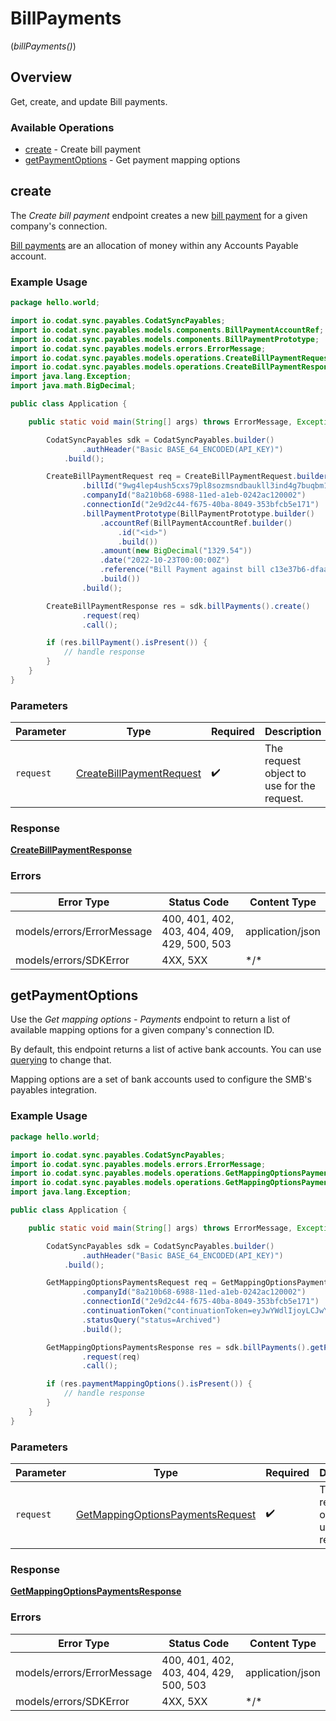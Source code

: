 # BillPayments
(*billPayments()*)

## Overview

Get, create, and update Bill payments.

### Available Operations

* [create](#create) - Create bill payment
* [getPaymentOptions](#getpaymentoptions) - Get payment mapping options

## create

The *Create bill payment* endpoint creates a new [bill payment](https://docs.codat.io/sync-for-payables-api#/schemas/BillPayment) for a given company's connection.

[Bill payments](https://docs.codat.io/sync-for-payables-api#/schemas/BillPayment) are an allocation of money within any Accounts Payable account.

### Example Usage

```java
package hello.world;

import io.codat.sync.payables.CodatSyncPayables;
import io.codat.sync.payables.models.components.BillPaymentAccountRef;
import io.codat.sync.payables.models.components.BillPaymentPrototype;
import io.codat.sync.payables.models.errors.ErrorMessage;
import io.codat.sync.payables.models.operations.CreateBillPaymentRequest;
import io.codat.sync.payables.models.operations.CreateBillPaymentResponse;
import java.lang.Exception;
import java.math.BigDecimal;

public class Application {

    public static void main(String[] args) throws ErrorMessage, Exception {

        CodatSyncPayables sdk = CodatSyncPayables.builder()
                .authHeader("Basic BASE_64_ENCODED(API_KEY)")
            .build();

        CreateBillPaymentRequest req = CreateBillPaymentRequest.builder()
                .billId("9wg4lep4ush5cxs79pl8sozmsndbaukll3ind4g7buqbm1h2")
                .companyId("8a210b68-6988-11ed-a1eb-0242ac120002")
                .connectionId("2e9d2c44-f675-40ba-8049-353bfcb5e171")
                .billPaymentPrototype(BillPaymentPrototype.builder()
                    .accountRef(BillPaymentAccountRef.builder()
                        .id("<id>")
                        .build())
                    .amount(new BigDecimal("1329.54"))
                    .date("2022-10-23T00:00:00Z")
                    .reference("Bill Payment against bill c13e37b6-dfaa-4894-b3be-9fe97bda9f44")
                    .build())
                .build();

        CreateBillPaymentResponse res = sdk.billPayments().create()
                .request(req)
                .call();

        if (res.billPayment().isPresent()) {
            // handle response
        }
    }
}
```

### Parameters

| Parameter                                                                       | Type                                                                            | Required                                                                        | Description                                                                     |
| ------------------------------------------------------------------------------- | ------------------------------------------------------------------------------- | ------------------------------------------------------------------------------- | ------------------------------------------------------------------------------- |
| `request`                                                                       | [CreateBillPaymentRequest](../../models/operations/CreateBillPaymentRequest.md) | :heavy_check_mark:                                                              | The request object to use for the request.                                      |

### Response

**[CreateBillPaymentResponse](../../models/operations/CreateBillPaymentResponse.md)**

### Errors

| Error Type                                  | Status Code                                 | Content Type                                |
| ------------------------------------------- | ------------------------------------------- | ------------------------------------------- |
| models/errors/ErrorMessage                  | 400, 401, 402, 403, 404, 409, 429, 500, 503 | application/json                            |
| models/errors/SDKError                      | 4XX, 5XX                                    | \*/\*                                       |

## getPaymentOptions

Use the *Get mapping options - Payments* endpoint to return a list of available mapping options for a given company's connection ID.

By default, this endpoint returns a list of active bank accounts. You can use [querying](https://docs.codat.io/using-the-api/querying) to change that.

Mapping options are a set of bank accounts used to configure the SMB's payables integration.

### Example Usage

```java
package hello.world;

import io.codat.sync.payables.CodatSyncPayables;
import io.codat.sync.payables.models.errors.ErrorMessage;
import io.codat.sync.payables.models.operations.GetMappingOptionsPaymentsRequest;
import io.codat.sync.payables.models.operations.GetMappingOptionsPaymentsResponse;
import java.lang.Exception;

public class Application {

    public static void main(String[] args) throws ErrorMessage, Exception {

        CodatSyncPayables sdk = CodatSyncPayables.builder()
                .authHeader("Basic BASE_64_ENCODED(API_KEY)")
            .build();

        GetMappingOptionsPaymentsRequest req = GetMappingOptionsPaymentsRequest.builder()
                .companyId("8a210b68-6988-11ed-a1eb-0242ac120002")
                .connectionId("2e9d2c44-f675-40ba-8049-353bfcb5e171")
                .continuationToken("continuationToken=eyJwYWdlIjoyLCJwYWdlU2l6ZSI6MTAwLCJwYWdlQ291bnQiOjExfQ==")
                .statusQuery("status=Archived")
                .build();

        GetMappingOptionsPaymentsResponse res = sdk.billPayments().getPaymentOptions()
                .request(req)
                .call();

        if (res.paymentMappingOptions().isPresent()) {
            // handle response
        }
    }
}
```

### Parameters

| Parameter                                                                                       | Type                                                                                            | Required                                                                                        | Description                                                                                     |
| ----------------------------------------------------------------------------------------------- | ----------------------------------------------------------------------------------------------- | ----------------------------------------------------------------------------------------------- | ----------------------------------------------------------------------------------------------- |
| `request`                                                                                       | [GetMappingOptionsPaymentsRequest](../../models/operations/GetMappingOptionsPaymentsRequest.md) | :heavy_check_mark:                                                                              | The request object to use for the request.                                                      |

### Response

**[GetMappingOptionsPaymentsResponse](../../models/operations/GetMappingOptionsPaymentsResponse.md)**

### Errors

| Error Type                             | Status Code                            | Content Type                           |
| -------------------------------------- | -------------------------------------- | -------------------------------------- |
| models/errors/ErrorMessage             | 400, 401, 402, 403, 404, 429, 500, 503 | application/json                       |
| models/errors/SDKError                 | 4XX, 5XX                               | \*/\*                                  |